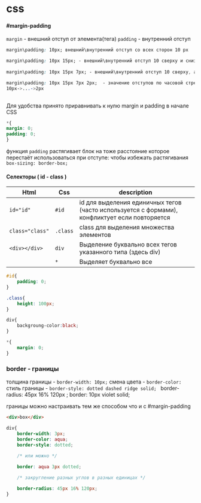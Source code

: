 # css

#### #margin-padding
`margin` - внешний отступ от элемента(тега)
`padding` - внутренний отступ

```css
margin\padding: 10px; внешний\внутренний отступ со всех сторон 10 px

margin\padding: 10px 15px; - внешний\внутренний отступ 10 сверху и снизу, а также 15 слева и справа
 
margin\padding: 10px 15px 7px; - внешний\внутренний отступ 10 сверху, а также 15 слева и справа, и 7 снизу

margin\padding: 10px 15px 7px 2px;  - значение отступов по часовой стрелке 
10px->...->2px  
	
```

 Для удобства принято приравнивать к нулю margin и padding в начале СSS
 ```css
*{
 margin: 0;
 padding: 0;
 }
```

функция ``padding`` растягивает блок на тоже расстояние которое перестаёт использоваться при отступе: 
	чтобы избежать растягивания `box-sizing: border-box;`

#### Селекторы ( id - class )

| Html            | Css      | description                                                                                   |
| --------------- | -------- | --------------------------------------------------------------------------------------------- |
| `id="id"`       | `#id`    | id для выделения единичных тегов (часто используется с формами), конфликтует если повторяется |
| `class="class"` | `.class` | class для выделения множества элементов                                                       |
| `<div></div>`   | `div`    | Выделение буквально всех тегов указанного типа (здесь div)                                    |
|                 | `*`      | Выделяет буквально все                                                                        |
```css
#id{
	padding: 0;
}

.class{
	height: 100px;
}

div{
	backgroung-color:black;
}

*{
	margin: 0;
}
```



### border - границы

толщина границы - `border-width: 10px;`
смена цвета - `border-color:`
стиль границы - `border-style: dotted dashed ridge solid; `
border-radius: 45px 16% 120px ;
border: 10px violet solid;

границы можно настраивать тем же способом что и с #margin-padding
```html
<div>box</div>
```
```css
div{
    border-width: 3px;
    border-color: aqua;
    border-style: dotted;
    
    /* или можно */

    border: aqua 3px dotted;

    /* закругление разных углов в разных единицах */

    border-radius: 45px 16% 120px;
}
```